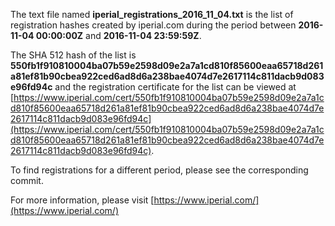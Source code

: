 The text file named **iperial_registrations_2016_11_04.txt** is the list of registration hashes created by iperial.com during the period between **2016-11-04 00:00:00Z** and **2016-11-04 23:59:59Z**.

The SHA 512 hash of the list is **550fb1f910810004ba07b59e2598d09e2a7a1cd810f85600eaa65718d261a81ef81b90cbea922ced6ad8d6a238bae4074d7e2617114c811dacb9d083e96fd94c** and the registration certificate for the list can be viewed at [https://www.iperial.com/cert/550fb1f910810004ba07b59e2598d09e2a7a1cd810f85600eaa65718d261a81ef81b90cbea922ced6ad8d6a238bae4074d7e2617114c811dacb9d083e96fd94c](https://www.iperial.com/cert/550fb1f910810004ba07b59e2598d09e2a7a1cd810f85600eaa65718d261a81ef81b90cbea922ced6ad8d6a238bae4074d7e2617114c811dacb9d083e96fd94c).

To find registrations for a different period, please see the corresponding commit.

For more information, please visit [https://www.iperial.com/](https://www.iperial.com/)
